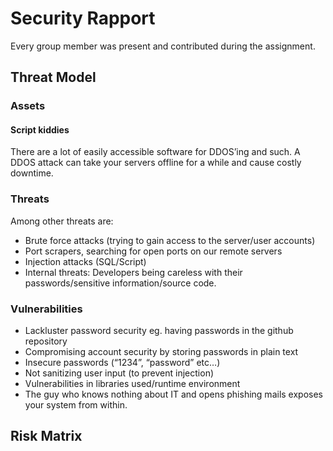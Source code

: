 # Security Rapport

Every group member was present and contributed during the assignment. 

## Threat Model

### Assets

#### Script kiddies

There are a lot of easily accessible software for DDOS’ing and such. A DDOS attack can take your servers offline for a while and cause costly downtime.

### Threats 

Among other threats are:
- Brute force attacks (trying to gain access to the server/user accounts)
- Port scrapers, searching for open ports on our remote servers
- Injection attacks (SQL/Script)
- Internal threats: Developers being careless with their passwords/sensitive information/source code.


### Vulnerabilities

- Lackluster password security eg. having passwords in the github repository
- Compromising account security by storing passwords in plain text
- Insecure passwords (“1234”, “password” etc…)
- Not sanitizing user input (to prevent injection) 
- Vulnerabilities in libraries used/runtime environment
- The guy who knows nothing about IT and opens phishing mails exposes your system from within.

## Risk Matrix


